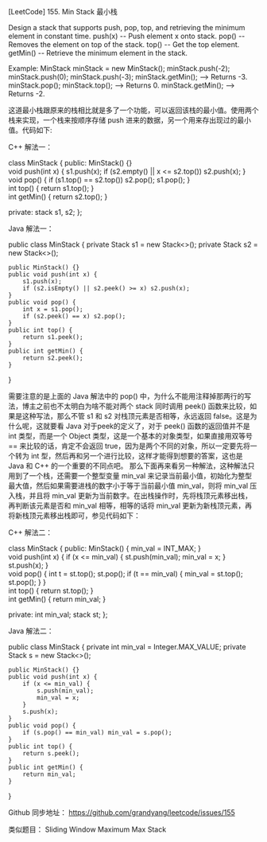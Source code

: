 [LeetCode] 155. Min Stack 最小栈 

 
Design a stack that supports push, pop, top, and retrieving the minimum element in constant time.
push(x) -- Push element x onto stack.
pop() -- Removes the element on top of the stack.
top() -- Get the top element.
getMin() -- Retrieve the minimum element in the stack.
 
Example:
MinStack minStack = new MinStack();
minStack.push(-2);
minStack.push(0);
minStack.push(-3);
minStack.getMin();   --> Returns -3.
minStack.pop();
minStack.top();      --> Returns 0.
minStack.getMin();   --> Returns -2.
 
这道最小栈跟原来的栈相比就是多了一个功能，可以返回该栈的最小值。使用两个栈来实现，一个栈来按顺序存储 push 进来的数据，另一个用来存出现过的最小值。代码如下:
 
C++ 解法一： 

class MinStack {
public:
    MinStack() {}    
    void push(int x) {
        s1.push(x);
        if (s2.empty() || x <= s2.top()) s2.push(x);
    }    
    void pop() {
        if (s1.top() == s2.top()) s2.pop();
        s1.pop();
    }  
    int top() {
        return s1.top();
    }    
    int getMin() {
        return s2.top();
    }
    
private:
    stack<int> s1, s2;
};

 
Java 解法一：

public class MinStack {
    private Stack<Integer> s1 = new Stack<>();
    private Stack<Integer> s2 = new Stack<>();
    
    public MinStack() {}  
    public void push(int x) {
        s1.push(x);
        if (s2.isEmpty() || s2.peek() >= x) s2.push(x);
    }
    public void pop() {
        int x = s1.pop();
        if (s2.peek() == x) s2.pop();
    }   
    public int top() {
        return s1.peek();
    }  
    public int getMin() {
        return s2.peek();
    }
}

 
需要注意的是上面的 Java 解法中的 pop() 中，为什么不能用注释掉那两行的写法，博主之前也不太明白为啥不能对两个 stack 同时调用 peek() 函数来比较，如果是这种写法，那么不管 s1 和 s2 对栈顶元素是否相等，永远返回 false。这是为什么呢，这就要看 Java 对于peek的定义了，对于 peek() 函数的返回值并不是 int 类型，而是一个 Object 类型，这是一个基本的对象类型，如果直接用双等号 == 来比较的话，肯定不会返回 true，因为是两个不同的对象，所以一定要先将一个转为 int 型，然后再和另一个进行比较，这样才能得到想要的答案，这也是 Java 和 C++ 的一个重要的不同点吧。
那么下面再来看另一种解法，这种解法只用到了一个栈，还需要一个整型变量 min_val 来记录当前最小值，初始化为整型最大值，然后如果需要进栈的数字小于等于当前最小值 min_val，则将 min_val 压入栈，并且将 min_val 更新为当前数字。在出栈操作时，先将栈顶元素移出栈，再判断该元素是否和 min_val 相等，相等的话将 min_val 更新为新栈顶元素，再将新栈顶元素移出栈即可，参见代码如下：
 
C++ 解法二： 

class MinStack {
public:
    MinStack() {
        min_val = INT_MAX;
    }  
    void push(int x) {
        if (x <= min_val) {
            st.push(min_val);
            min_val = x;
        }
        st.push(x);
    }   
    void pop() {
        int t = st.top(); st.pop();
        if (t == min_val) {
            min_val = st.top(); st.pop();
        }
    }  
    int top() {
        return st.top();
    }    
    int getMin() {
        return min_val;
    }

private:
    int min_val;
    stack<int> st;
};

 
Java 解法二：

public class MinStack {
    private int min_val = Integer.MAX_VALUE;
    private Stack<Integer> s = new Stack<>();
    
    public MinStack() {}  
    public void push(int x) {
        if (x <= min_val) {
            s.push(min_val);
            min_val = x;
        }
        s.push(x);
    }    
    public void pop() {
        if (s.pop() == min_val) min_val = s.pop();
    }   
    public int top() {
        return s.peek();
    }    
    public int getMin() {
        return min_val;
    }
}

 
Github 同步地址：
https://github.com/grandyang/leetcode/issues/155
 
类似题目：
Sliding Window Maximum
Max Stack